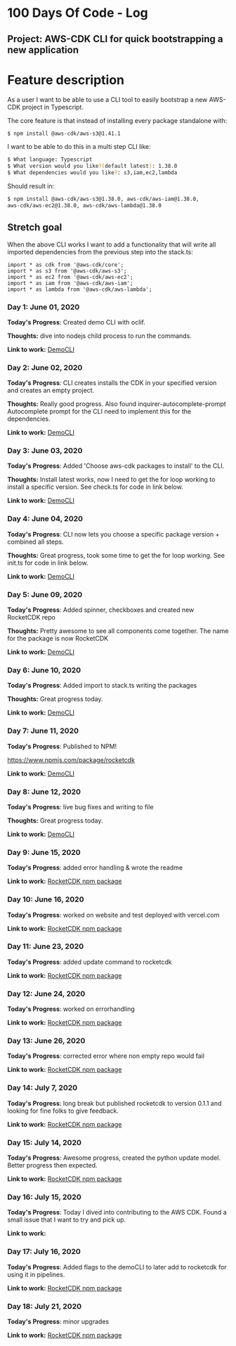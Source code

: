 # 100 Days Of Code - Log
## Project: AWS-CDK CLI for quick bootstrapping a new application
# Feature description

As a user I want to be able to use a CLI tool to easily bootstrap a new AWS-CDK project in Typescript.

The core feature is that instead of installing every package standalone with:

```bash
$ npm install @aws-cdk/aws-s3@1.41.1
```

I want to be able to do this in a multi step CLI like:

```bash
$ What language: Typescript
$ What version would you like?(default latest): 1.38.0
$ What dependencies would you like?: s3,iam,ec2,lambda
```

Should result in:

```bash
$ npm install @aws-cdk/aws-s3@1.38.0, aws-cdk/aws-iam@1.38.0, 
aws-cdk/aws-ec2@1.38.0, aws-cdk/aws-lambda@1.38.0
```
## Stretch goal

When the above CLI works I want to add a functionality that will write all imported dependencies from the previous step into the stack.ts:

```tsx
import * as cdk from '@aws-cdk/core';
import * as s3 from '@aws-cdk/aws-s3';
import * as ec2 from '@aws-cdk/aws-ec2';
import * as iam from '@aws-cdk/aws-iam';
import * as lambda from '@aws-cdk/aws-lambda';
```

### Day 1: June 01, 2020


**Today's Progress**: Created demo CLI with oclif.

**Thoughts:** dive into nodejs child process to run the commands.

**Link to work:** [DemoCLI](https://github.com/EdwinRad/cdkcli/tree/master/democli/mynewcli)


### Day 2: June 02, 2020


**Today's Progress**: CLI creates installs the CDK in your specified version and creates an empty project.

**Thoughts:** Really good progress. Also found inquirer-autocomplete-prompt Autocomplete prompt for the CLI need to implement this for the dependencies.

**Link to work:** [DemoCLI](https://github.com/EdwinRad/cdkcli/tree/master/democli/mynewcli)


### Day 3: June 03, 2020


**Today's Progress**: Added 'Choose aws-cdk packages to install' to the CLI. 

**Thoughts:** Install latest works, now I need to get the for loop working to install a specific version. See check.ts for code in link below.

**Link to work:** [DemoCLI](https://github.com/EdwinRad/cdkcli/tree/master/democli/mynewcli)


### Day 4: June 04, 2020


**Today's Progress**: CLI now lets you choose a specific package version + combined all steps. 

**Thoughts:** Great progress, took some time to get the for loop working. See init.ts for code in link below.

**Link to work:** [DemoCLI](https://github.com/EdwinRad/cdkcli/tree/master/democli/mynewcli)


### Day 5: June 09, 2020


**Today's Progress**: Added spinner, checkboxes and created new RocketCDK repo 

**Thoughts:** Pretty awesome to see all components come together. The name for the package is now RocketCDK

**Link to work:** [DemoCLI](https://github.com/EdwinRad/cdkcli/tree/master/democli/rocketcdk)

### Day 6: June 10, 2020


**Today's Progress**: Added import to stack.ts writing the packages 

**Thoughts:** Great progress today.

**Link to work:** [DemoCLI](https://github.com/EdwinRad/cdkcli/tree/master/democli/rocketcdk)

### Day 7: June 11, 2020


**Today's Progress**: Published to NPM!

https://www.npmjs.com/package/rocketcdk

**Link to work:** [DemoCLI](https://github.com/EdwinRad/rocketcdk)

### Day 8: June 12, 2020


**Today's Progress**: live bug fixes and writing to  file

**Thoughts:** Great progress today.

**Link to work:** [DemoCLI](https://github.com/EdwinRad/cdkcli/tree/master/democli/rocketcdk)

### Day 9: June 15, 2020


**Today's Progress**: added error handling & wrote the readme


**Link to work:** [RocketCDK npm package](https://www.npmjs.com/package/rocketcdk)

### Day 10: June 16, 2020


**Today's Progress**: worked on website and test deployed with vercel.com


**Link to work:** [RocketCDK npm package](https://www.npmjs.com/package/rocketcdk)

### Day 11: June 23, 2020


**Today's Progress**: added update command to rocketcdk


**Link to work:** [RocketCDK npm package](https://www.npmjs.com/package/rocketcdk)
### Day 12: June 24, 2020


**Today's Progress**: worked on errorhandling


**Link to work:** [RocketCDK npm package](https://www.npmjs.com/package/rocketcdk)

### Day 13: June 26, 2020


**Today's Progress**: corrected error where non empty repo would fail


**Link to work:** [RocketCDK npm package](https://www.npmjs.com/package/rocketcdk)

### Day 14: July 7, 2020


**Today's Progress**: long break but published rocketcdk to version 0.1.1 and looking for fine folks to give feedback.


**Link to work:** [RocketCDK npm package](https://www.npmjs.com/package/rocketcdk)

### Day 15: July 14, 2020


**Today's Progress**: Awesome progress, created the python update model. Better progress then expected.


**Link to work:** [RocketCDK npm package](https://www.npmjs.com/package/rocketcdk)

### Day 16: July 15, 2020


**Today's Progress**: Today I dived into contributing to the AWS CDK. Found a small issue that I want to try and pick up.


**Link to work:** 

### Day 17: July 16, 2020


**Today's Progress**: Added flags to the demoCLI to later add to rocketcdk for using it in pipelines.


**Link to work:** [RocketCDK npm package](https://www.npmjs.com/package/rocketcdk)
### Day 18: July 21, 2020


**Today's Progress**: minor upgrades


**Link to work:** [RocketCDK npm package](https://www.npmjs.com/package/rocketcdk)